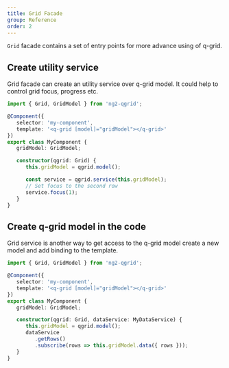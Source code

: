 ```yaml
---
title: Grid Facade
group: Reference
order: 2
---
```


`Grid` facade contains a set of entry points for more advance using of q-grid.

## Create utility service

Grid facade can create an utility service over q-grid model. It could help to control grid focus, progress etc.

```typescript
import { Grid, GridModel } from 'ng2-qgrid';

@Component({
   selector: 'my-component',
   template: '<q-grid [model]="gridModel"></q-grid>'
})
export class MyComponent {
   gridModel: GridModel;

   constructor(qgrid: Grid) {
      this.gridModel = qgrid.model();

      const service = qgrid.service(this.gridModel);
      // Set focus to the second row
      service.focus(1);
   }
}
```

## Create q-grid model in the code

Grid service is another way to get access to the q-grid model  create a new model and add binding to the template.

```typescript
import { Grid, GridModel } from 'ng2-qgrid';

@Component({
   selector: 'my-component',
   template: '<q-grid [model]="gridModel"></q-grid>'
})
export class MyComponent {
   gridModel: GridModel;

   constructor(qgrid: Grid, dataService: MyDataService) {
      this.gridModel = qgrid.model();
      dataService
         .getRows()
         .subscribe(rows => this.gridModel.data({ rows }));
   }
}
```